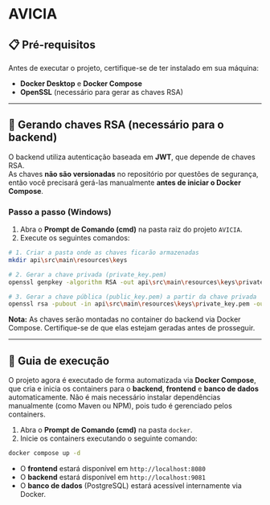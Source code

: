# AVICIA

## 📋 Pré-requisitos
Antes de executar o projeto, certifique-se de ter instalado em sua máquina:
- **Docker Desktop** e **Docker Compose**
- **OpenSSL** (necessário para gerar as chaves RSA)

---

## 🔑 Gerando chaves RSA (necessário para o backend)
O backend utiliza autenticação baseada em **JWT**, que depende de chaves RSA.  
As chaves **não são versionadas** no repositório por questões de segurança, então você precisará gerá-las manualmente **antes de iniciar o Docker Compose**.

### Passo a passo (Windows)
1. Abra o **Prompt de Comando (cmd)** na pasta raiz do projeto `AVICIA`.
2. Execute os seguintes comandos:
```bash
# 1. Criar a pasta onde as chaves ficarão armazenadas
mkdir api\src\main\resources\keys

# 2. Gerar a chave privada (private_key.pem)
openssl genpkey -algorithm RSA -out api\src\main\resources\keys\private_key.pem -pkeyopt rsa_keygen_bits:2048

# 3. Gerar a chave pública (public_key.pem) a partir da chave privada
openssl rsa -pubout -in api\src\main\resources\keys\private_key.pem -out api\src\main\resources\keys\public_key.pem

```

**Nota:** As chaves serão montadas no container do backend via Docker Compose. Certifique-se de que elas estejam geradas antes de prosseguir.

---

## 🚀 Guia de execução
O projeto agora é executado de forma automatizada via **Docker Compose**, que cria e inicia os containers para o **backend**, **frontend** e **banco de dados** automaticamente. Não é mais necessário instalar dependências manualmente (como Maven ou NPM), pois tudo é gerenciado pelos containers.

1. Abra o **Prompt de Comando (cmd)** na pasta `docker`.
2. Inicie os containers executando o seguinte comando:
```bash
docker compose up -d
```

- O **frontend** estará disponível em `http://localhost:8080`
- O **backend** estará disponível em `http://localhost:9081`
- O **banco de dados** (PostgreSQL) estará acessível internamente via Docker.
